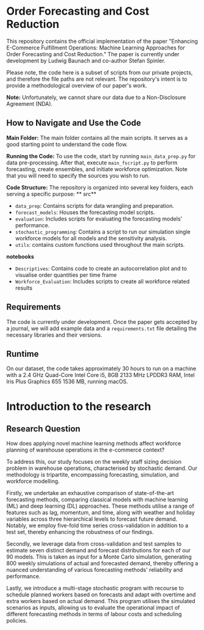 # Order Forecasting and Cost Reduction

This repository contains the official implementation of the paper "Enhancing E-Commerce Fulfillment Operations: Machine Learning Approaches for Order Forecasting and Cost Reduction." The paper is currently under development by Ludwig Baunach and co-author Stefan Spinler.

Please note, the code here is a subset of scripts from our private projects, and therefore the file paths are not relevant. The repository's intent is to provide a methodological overview of our paper's work.

**Note:** Unfortunately, we cannot share our data due to a Non-Disclosure Agreement (NDA).

## How to Navigate and Use the Code

**Main Folder:** The main folder contains all the main scripts. It serves as a good starting point to understand the code flow.

**Running the Code:** To use the code, start by running `main_data_prep.py` for data pre-processing. After that, execute `main_fscript.py` to perform forecasting, create ensembles, and initiate workforce optimization. Note that you will need to specify the sources you wish to run.

**Code Structure:** The repository is organized into several key folders, each serving a specific purpose:
** src**
- `data_prep`: Contains scripts for data wrangling and preparation.
- `forecast_models`: Houses the forecasting model scripts.
- `evaluation`: Includes scripts for evaluating the forecasting models' performance.
- `stochastic_programming`: Contains a script to run our simulation single workforce models for all models and the sensitivity analysis.
- `utils`:  contains custom functions used throughout the main scripts.

**notebooks**
- `Descriptives`: Contains code to create an autocorrelation plot and to visualise order quantities per time frame
- `Workforce_Evaluation`: Includes scripts to create all workforce related results

## Requirements
The code is currently under development. Once the paper gets accepted by a journal, we will add example data and a `requirements.txt` file detailing the necessary libraries and their versions.

## Runtime
On our dataset, the code takes approximately 30 hours to run on a machine with a 2.4 GHz Quad-Core Intel Core i5, 8GB 2133 MHz LPDDR3 RAM, Intel Iris Plus Graphics 655 1536 MB, running macOS.

# Introduction to the research

## Research Question

How does applying novel machine learning methods affect workforce planning of warehouse operations in the e-commerce context?

To address this, our study focuses on the weekly staff sizing decision problem in warehouse operations, characterised by stochastic demand. Our methodology is tripartite, encompassing forecasting, simulation, and workforce modelling.

Firstly, we undertake an exhaustive comparison of state-of-the-art forecasting methods, comparing classical models with machine learning (ML) and deep learning (DL) approaches. These methods utilise a range of features such as lag, momentum, and time, along with weather and holiday variables across three hierarchical levels to forecast future demand. Notably, we employ five-fold time series cross-validation in addition to a test set, thereby enhancing the robustness of our findings.

Secondly, we leverage data from cross-validation and test samples to estimate seven distinct demand and forecast distributions for each of our 90 models. This is taken as input for a Monte Carlo simulation, generating 800 weekly simulations of actual and forecasted demand, thereby offering a nuanced understanding of various forecasting methods' reliability and performance.

Lastly, we introduce a multi-stage stochastic program with recourse to schedule planned workers based on forecasts and adapt with overtime and extra workers based on actual demand. This program utilises the simulated scenarios as inputs, allowing us to evaluate the operational impact of different forecasting methods in terms of labour costs and scheduling policies.

